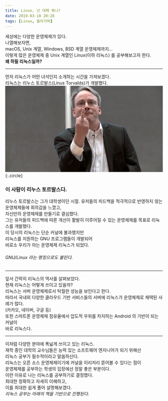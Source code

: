 ```yaml
---
title: Linux, 넌 대체 뭐니?
date: 2019-03-18 20:28
tags: [Linux, 들어가며]
---
```

  
세상에는 다양한 운영체제가 있다.  
나열해보자면,  
macOS, Unix 계열, Windows, BSD 계열 운영체제까지...  
이렇게 많은 운영체제 중 Unix 계열인 Linux(이하 리눅스) 를 공부해보고자 한다.  
**왜 하필 리눅스일까?**  

---
  
먼저 리눅스가 어떤 녀석인지 소개하는 시간을 가져보겠다.  
리눅스는 리누스 토르발스(Linus Torvalds)가 개발했다.  
![image](./assets/images/2019-03-20/linus.png){:.circle}
### 이 사람이 리누스 토르발스다.
리누스 토르발스는 그가 대학생이던 시절. 
유저들의 피드백을 적극적으로 반영하지 않는 운영체제들에 회의감을 느꼈고,  
자신만의 운영체제를 만들기로 결심했다.  
그는 유저들의 피드백에 따른 개선이 활발히 이루어질 수 있는 운영체제를 목표로 리눅스를 개발했다.  
이 당시의 리눅스는 단순 커널에 불과했지만  
리눅스를 지원하는 GNU 프로그램들이 개발되어  
비로소 우리가 아는 운영체제 리눅스가 되었다.  
###### GNU/Linux 라는 명칭으로도 불린다.  
  
---
  
앞서 간략히 리눅스의 역사를 살펴보았다.  
현재 리눅스는 어떻게 쓰이고 있을까?  
리눅스는 서버 운영체제로서 탁월한 성능을 보인다고 한다.  
따라서 국내외 다양한 클라우드 기반 서비스들의 서버에 리눅스가 운영체제로 채택된 사례가 많다.  
(카카오, 네이버, 구글 등)  
또한 스마트폰 운영체제 점유율에서 압도적 우위를 차지하는 Android 의 기반이 되는 커널이  
바로 리눅스다.  

---
  
이처럼 다양한 분야에 폭넓게 쓰이고 있는 리눅스.  
재학 중인 대학의 교수님들은 능력 있는 소프트웨어 엔지니어가 되기 위해선  
리눅스 공부가 필수적이라고 말씀하신다.  
리눅스는 오픈 소스 운영체제이기에 커널을 이리저리 뜯어볼 수 있다는 점이  
운영체제를 공부하는 학생의 입장에선 정말 좋은 부분이다.  
이런 이유로 나는 리눅스를 공부하기로 결정했다.  
최대한 정확하고 자세히 이해하고,  
이를 최대한 쉽게 풀어 설명해보겠다.  
*리눅스 공부는 아래의 책을 기반으로 진행된다.*  
